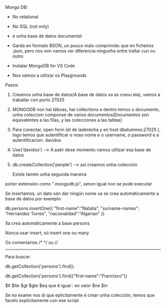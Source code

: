 Mongo DB:
- No relational
- No SQL (not only)
- é unha base de datos documental
- Garda en formato BSON, un pouco máis comprimido que en ficheiros .json, pero nos non vamos ver diferencia ningunha entre trallar cun ou outro

- Instalar MongoDB for VS Code
- Nos vamos a utilizar os Playgrounds

Pasos:
1. Creamos unha base de datos(A base de datos xa as creou ela), vamos a traballar con porto 27025
2. MONGODB non hai táboas, hai collections e dentro temos o documento, unha coleccion componse de varios documentos(Documentos son equivalentes a las filas, y las colecciones a las tablas)
3. Para conectar, open form (el de laderecha y en host dbalumnos:27025 ), logo temos que autentificar o noso nome e o username, o password e a autentificacion. davidos
4. Use('davidos') --> A patir dese momento vamos utilizar esa base de datos
5. db.createCollection('people') --> así creamos unha colección

    Existe tamén unha segunda maneira 

poñer extensión como ".mongodb.js", senon igual non se pode executar

Se insertamos, un dato sen dar ningún nome xa se crea automáticamente a base de datos por exemplo:

db.persons.insertOne({
    "first-name":"Natalia",
    "surname-names": "Hernández Torres",
    "nacionalidad":"Algerian"
})

Xa crea automáticamente a base persons

Nunca usar insert, só insert one ou many

Os comentarios /* */ ou //

---

Para buscar:

db.getCollection('persons').find();

db.getCollection('persons').find({"first-name":"Francisco"})

$lt
$lte
$gt
$gte
$eq que é igual : eo valor
$ne
$in


Se no exame nos di que eplicitamente é crear unha colección, temos que facelo explicitamente con ese script 




